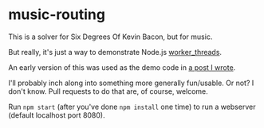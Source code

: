# music-routing

This is a solver for Six Degrees Of Kevin Bacon, but for music.

But really, it's just a way to demonstrate Node.js
[worker_threads](https://nodejs.org/api/worker_threads.html).

An early version of this was used as the demo code in
[a post I wrote](https://medium.com/@Trott/using-worker-threads-in-node-js-part-2-a9405c72a6f0).

I'll probably inch along into something more generally fun/usable. Or not? I
don't know. Pull requests to do that are, of course, welcome.

Run `npm start` (after you've done `npm install` one time) to run a webserver (default localhost port 8080).
